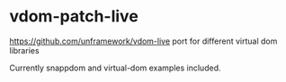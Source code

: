 # vdom-patch-live
https://github.com/unframework/vdom-live port for different virtual dom libraries

Currently snappdom and virtual-dom examples included.
